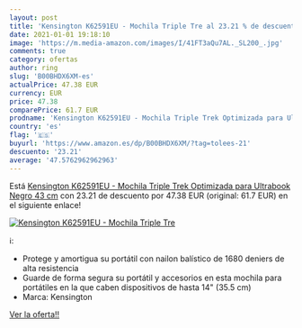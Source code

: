 ```yaml
---
layout: post
title: 'Kensington K62591EU - Mochila Triple Tre al 23.21 % de descuento'
date: 2021-01-01 19:18:10
image: 'https://m.media-amazon.com/images/I/41FT3aQu7AL._SL200_.jpg'
comments: true
category: ofertas
author: ring
slug: 'B00BHDX6XM-es'
actualPrice: 47.38 EUR
currency: EUR
price: 47.38
comparePrice: 61.7 EUR
prodname: 'Kensington K62591EU - Mochila Triple Trek Optimizada para Ultrabook  Negro  43 cm'
country: 'es'
flag: '🇪🇸'
buyurl: 'https://www.amazon.es/dp/B00BHDX6XM/?tag=tolees-21'
descuento: '23.21'
average: '47.5762962962963'
---
```


Está [Kensington K62591EU - Mochila Triple Trek Optimizada para Ultrabook  Negro  43 cm](https://www.amazon.es/dp/B00BHDX6XM/?tag=tolees-21) con 23.21 de descuento por 47.38 EUR (original: 61.7 EUR) en el siguiente enlace!

[![Kensington K62591EU - Mochila Triple Tre](https://m.media-amazon.com/images/I/41FT3aQu7AL._SL200_.jpg)](https://www.amazon.es/dp/B00BHDX6XM/?tag=tolees-21)

ℹ️:

- Protege y amortigua su portátil con nailon balístico de 1680 deniers de alta resistencia
- Guarde de forma segura su portátil y accesorios en esta mochila para portátiles en la que caben dispositivos de hasta 14" (35.5 cm)
- Marca: Kensington

[Ver la oferta!!](https://www.amazon.es/dp/B00BHDX6XM/?tag=tolees-21)

